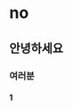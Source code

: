 # no  
## 안녕하세요  
### 여러분  
#### 1  
[logo]: https://raw.githubusercontent.com/Channilee/no/master/autodraw_2020-removebg-preview%20(1).png
